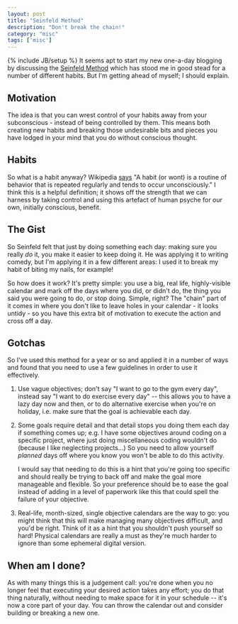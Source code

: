 ```yaml
---
layout: post
title: "Seinfeld Method"
description: "Don't break the chain!"
category: "misc"
tags: ['misc']
---
```

{% include JB/setup %}
It seems apt to start my new one-a-day blogging by discussing the [Seinfeld Method](http://lifehacker.com/281626/jerry-seinfelds-productivity-secret)
which has stood me in good stead for a number of different habits. But I'm
getting ahead of myself; I should explain.

## Motivation
The idea is that you can wrest control of your habits away from your
subconscious - instead of being controlled by them. This means both creating
new habits and breaking those undesirable bits and pieces you have lodged in
your mind that you do without conscious thought.

## Habits
So what is a habit anyway? Wikipedia [says](http://en.wikipedia.org/wiki/Habit)
"A habit (or wont) is a routine of behavior that is repeated regularly and
tends to occur unconsciously." I think this is a helpful definition; it shows
off the strength that we can harness by taking control and using this artefact
of human psyche for our own, initially conscious, benefit.

## The Gist
So Seinfeld felt that just by doing something each day: making sure you really
_do_ it, you make it easier to keep doing it. He was applying it to writing
comedy, but I'm applying it in a few different areas: I used it to break my
habit of biting my nails, for example!

So how does it work? It's pretty simple: you use a big, real life,
highly-visible calendar and mark off the days where you did, or didn't do, the
thing you said you were going to do, or stop doing. Simple, right? The "chain"
part of it comes in where you don't like to leave holes in your calendar - it
looks untidy - so you have this extra bit of motivation to execute the action
and cross off a day.

## Gotchas
So I've used this method for a year or so and applied it in a number of ways
and found that you need to use a few guidelines in order to use it effectively.

1. Use vague objectives; don't say "I want to go to the gym every day", instead
   say "I want to do exercise every day" -- this allows you to have a lazy day
   now and then, or to do alternative exercise when you're on holiday, i.e.
   make sure that the goal is achievable each day.

2. Some goals require detail and that detail stops you doing them each day if
   something comes up; e.g. I have some objectives around coding on a specific
   project, where just doing miscellaneous coding wouldn't do (because I like
   neglecting projects...) So you need to allow yourself _planned_ days off
   where you know you won't be able to do this activity.

   I would say that needing to do this is a hint that you're going too specific
   and should really be trying to back off and make the goal more manageable
   and flexible. So your preference should be to ease the goal instead of
   adding in a level of paperwork like this that could spell the failure of
   your objective.

3. Real-life, month-sized, single objective calendars are the way to go: you
   might think that this will make managing many objectives difficult, and
   you'd be right. Think of it as a hint that you shouldn't push yourself so
   hard! Physical calendars are really a must as they're much harder to ignore
   than some ephemeral digital version.

## When am I done?
As with many things this is a judgement call: you're done when you no longer
feel that executing your desired action takes any effort; you do that thing
naturally, without needing to make space for it in your schedule -- it's now a
core part of your day. You can throw the calendar out and consider building or
breaking a new one.
